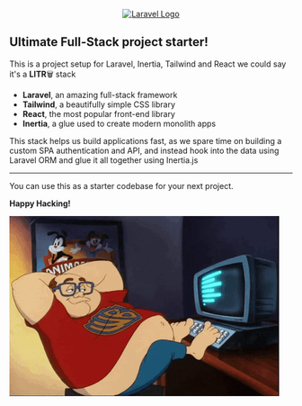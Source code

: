 <p align="center"><a href="https://laravel.com" target="_blank"><img src="https://raw.githubusercontent.com/laravel/art/master/logo-lockup/5%20SVG/2%20CMYK/1%20Full%20Color/laravel-logolockup-cmyk-red.svg" width="400" alt="Laravel Logo"></a></p>

## Ultimate Full-Stack project starter!

This is a project setup for Laravel, Inertia, Tailwind and React we could say it's a <b>LITR</b>🗑️ stack

- <b>Laravel</b>, an amazing full-stack framework
- <b>Tailwind</b>, a beautifully simple CSS library
- <b>React</b>, the most popular front-end library
- <b>Inertia</b>, a glue used to create modern monolith apps

This stack helps us build applications fast, as we spare time on building a custom SPA authentication and API, and instead hook into the data using Laravel ORM and glue it all together using Inertia.js

<hr>  

You can use this as a starter codebase for your next project.

<b>Happy Hacking!</b>

<img src="./public/images/giphy.gif" />
